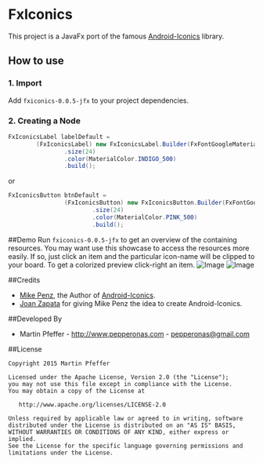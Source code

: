 # FxIconics
This project is a JavaFx port of the famous [Android-Iconics](https://github.com/mikepenz/Android-Iconics/) library.


## How to use
### 1. Import
Add `fxiconics-0.0.5-jfx` to your project dependencies.


### 2. Creating a Node
```java
FxIconicsLabel labelDefault =
        (FxIconicsLabel) new FxIconicsLabel.Builder(FxFontGoogleMaterial.Icons.gmd_folder_special)
                .size(24)
                .color(MaterialColor.INDIGO_500)
                .build();
```
or
```java
FxIconicsButton btnDefault =
                (FxIconicsButton) new FxIconicsButton.Builder(FxFontGoogleMaterial.Icons.gmd_folder_special)
                        .size(24)
                        .color(MaterialColor.PINK_500)
                        .build();
```

##Demo
Run `fxiconics-0.0.5-jfx` to get an overview of the containing resources. You may want use this showcase to access the resources more easily. If so, just click an item and the particular icon-name will be clipped to your board. To get a colorized preview click-right an item.
![Image](https://raw.githubusercontent.com/pepperonas/FxIconics/master/img01.png)
![Image](https://raw.githubusercontent.com/pepperonas/FxIconics/master/img02.png)

##Credits
- [Mike Penz](https://github.com/mikepenz/), the Author of [Android-Iconics](https://github.com/mikepenz/Android-Iconics/).
- [Joan Zapata](https://github.com/JoanZapata) for giving Mike Penz the idea to create Android-Iconics.


##Developed By

* Martin Pfeffer - http://www.pepperonas.com - <pepperonas@gmail.com>


##License

    Copyright 2015 Martin Pfeffer

    Licensed under the Apache License, Version 2.0 (the "License");
    you may not use this file except in compliance with the License.
    You may obtain a copy of the License at

       http://www.apache.org/licenses/LICENSE-2.0

    Unless required by applicable law or agreed to in writing, software
    distributed under the License is distributed on an "AS IS" BASIS,
    WITHOUT WARRANTIES OR CONDITIONS OF ANY KIND, either express or implied.
    See the License for the specific language governing permissions and
    limitations under the License.


